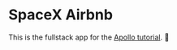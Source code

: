 # SpaceX Airbnb

This is the fullstack app for the [Apollo tutorial](http://apollographql.com/docs/tutorial/introduction.html). 🚀
